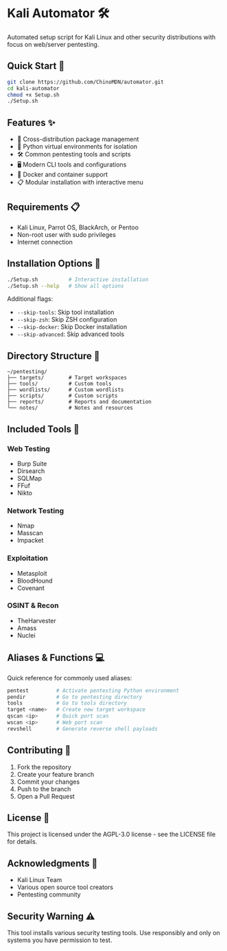 # Kali Automator 🛠️

Automated setup script for Kali Linux and other security distributions with focus on web/server pentesting.

## Quick Start 🚀

```bash
git clone https://github.com/ChinoMDN/automator.git
cd kali-automator
chmod +x Setup.sh
./Setup.sh
```

## Features ✨

- 🔄 Cross-distribution package management
- 🐍 Python virtual environments for isolation
- 🛠️ Common pentesting tools and scripts
- 🖥️ Modern CLI tools and configurations
- 🐋 Docker and container support
- 📋 Modular installation with interactive menu

## Requirements 📋

- Kali Linux, Parrot OS, BlackArch, or Pentoo
- Non-root user with sudo privileges
- Internet connection

## Installation Options 🎯

```bash
./Setup.sh          # Interactive installation
./Setup.sh --help   # Show all options
```

Additional flags:

- `--skip-tools`: Skip tool installation
- `--skip-zsh`: Skip ZSH configuration
- `--skip-docker`: Skip Docker installation
- `--skip-advanced`: Skip advanced tools

## Directory Structure 📁

```
~/pentesting/
├── targets/        # Target workspaces
├── tools/          # Custom tools
├── wordlists/      # Custom wordlists
├── scripts/        # Custom scripts
├── reports/        # Reports and documentation
└── notes/          # Notes and resources
```

## Included Tools 🔧

### Web Testing

- Burp Suite
- Dirsearch
- SQLMap
- FFuf
- Nikto

### Network Testing

- Nmap
- Masscan
- Impacket

### Exploitation

- Metasploit
- BloodHound
- Covenant

### OSINT & Recon

- TheHarvester
- Amass
- Nuclei

## Aliases & Functions 💻

Quick reference for commonly used aliases:

```bash
pentest         # Activate pentesting Python environment
pendir          # Go to pentesting directory
tools           # Go to tools directory
target <name>   # Create new target workspace
qscan <ip>      # Quick port scan
wscan <ip>      # Web port scan
revshell        # Generate reverse shell payloads
```

## Contributing 🤝

1. Fork the repository
2. Create your feature branch
3. Commit your changes
4. Push to the branch
5. Open a Pull Request

## License 📄

This project is licensed under the AGPL-3.0 license - see the LICENSE file for details.

## Acknowledgments 🙏

- Kali Linux Team
- Various open source tool creators
- Pentesting community

## Security Warning ⚠️

This tool installs various security testing tools. Use responsibly and only on systems you have permission to test.
